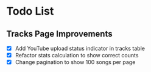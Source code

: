 # Todo List

## Tracks Page Improvements

- [x] Add YouTube upload status indicator in tracks table
- [x] Refactor stats calculation to show correct counts
- [x] Change pagination to show 100 songs per page 